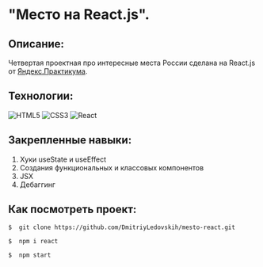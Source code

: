 # "Место на React.js".

## Описание:
Четвертая проектная про интересные места России сделана на React.js от [Яндекс.Практикума](https://practicum.yandex.ru/).

## Технологии:
![HTML5](https://img.shields.io/badge/HTML5-333?style=for-the-badge&logo=html5&logoColor=E34F26)
![CSS3](https://img.shields.io/badge/CSS3-333?style=for-the-badge&logo=css3&logoColor=1572B6)
![React](https://img.shields.io/badge/React-333?style=for-the-badge&logo=react&logoColor=60dff4)

## Закрепленные навыки:
1. Хуки useState и useEffect
2. Создания функциональных и классовых компонентов
3. JSX
4. Дебаггинг

## Как посмотреть проект:
```
$  git clone https://github.com/DmitriyLedovskih/mesto-react.git
```
```
$  npm i react
```
```
$  npm start
```
